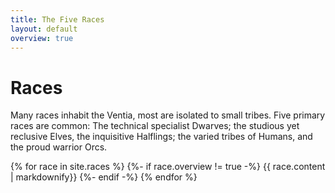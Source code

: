 ```yaml
---
title: The Five Races
layout: default
overview: true
---
```

# Races

Many races inhabit the Ventia, most are isolated to small tribes. Five primary races are common: The technical specialist Dwarves; the studious yet reclusive Elves, the inquisitive Halflings; the varied tribes of Humans, and the proud warrior Orcs.

<cardwrap>
{% for race in site.races %}
	{%- if race.overview != true -%}
	<card>
		{{ race.content | markdownify}}
	</card>
	{%- endif -%}
{% endfor %}
</cardwrap>